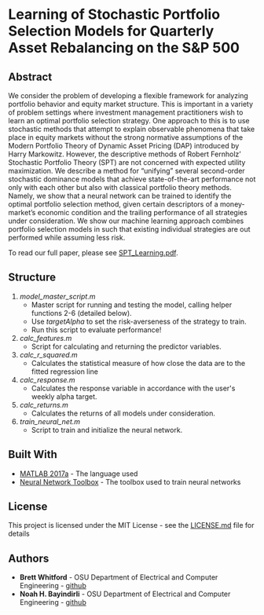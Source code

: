 # Learning of Stochastic Portfolio Selection Models for Quarterly Asset Rebalancing on the S&P 500

## Abstract
We consider the problem of developing a flexible framework for analyzing portfolio behavior and equity market structure. This is important in a variety of problem settings where investment management practitioners wish to learn an optimal portfolio selection strategy. One approach to this is to use stochastic methods that attempt to explain observable phenomena that take place in equity markets without the strong normative assumptions of the Modern Portfolio Theory of Dynamic Asset Pricing (DAP) introduced by Harry Markowitz. However, the descriptive methods of Robert Fernholz’ Stochastic Portfolio Theory (SPT) are not concerned with expected utility maximization. We describe a method for “unifying” several second-order stochastic dominance models that achieve state-of-the-art performance not only with each other but also with classical portfolio theory methods. Namely, we show that a neural network can be trained to identify the optimal portfolio selection method, given certain descriptors of a money-market’s economic condition and the trailing performance of all strategies under consideration. We show our machine learning approach combines portfolio selection models in such that existing individual strategies are out performed while assuming less risk.

To read our full paper, please see [SPT_Learning.pdf](SPT_Learning.pdf).

## Structure 
1. *model_master_script.m*
	* Master script for running and testing the model, calling helper functions 2-6 (detailed below).
	* Use *targetAlpha* to set the risk-averseness of the strategy to train.
	* Run this script to evaluate performance!
2. *calc_features.m*
	* Script for calculating and returning the predictor variables.
3. *calc_r_squared.m*
	* Calculates the statistical measure of how close the data are to the fitted regression line
4. *calc_response.m*
	* Calculates the response variable in accordance with the user's weekly alpha target.
5. *calc_returns.m*
	* Calculates the returns of all models under consideration.
6. *train_neural_net.m*
	* Script to train and initialize the neural network.

## Built With

* [MATLAB 2017a](https://www.mathworks.com/products/matlab/whatsnew.html) - The language used
* [Neural Network Toolbox](https://www.mathworks.com/products/matlab/whatsnew.html) - The toolbox used to train neural networks

## License
This project is licensed under the MIT License - see the [LICENSE.md](LICENSE.md) file for details

## Authors
* **Brett Whitford**  - OSU Department of Electrical and Computer Engineering - [github](https://github.com/brett-whitford)
* **Noah H. Bayindirli**  - OSU Department of Electrical and Computer Engineering - [github](https://github.com/nbayindirli)
